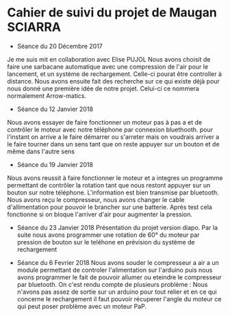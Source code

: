 # Cahier de suivi du projet de Maugan SCIARRA

* Séance du 20 Décembre 2017 

Je me suis mit en collaboration avec Elise PUJOL
Nous avons choisit de faire une sarbacane automatique avec une compression de l'air pour le lancement, et un système de rechargement.
Celle-ci pourat être controller à distance.
Nous avons ensuite fait des recherche sur ce qui existe déjà pour nous donné une première idée de notre projet.
Celui-ci ce nommera normalement Arrow-matics.


* Séance du 12 Janvier 2018

Nous avons essayer de faire fonctionner un moteur pas à pas a et de contrôler le moteur avec notre téléphone par connexion bluethooth. pour l'instant on arrive a le faire démarrer ou s'arreter mais on voudrais arriver a le faire tourner dans un sens tant que on reste appuyer sur un bouton et de même dans l'autre sens

* Séance du 19 Janvier 2018

Nous avons reussit à faire fonctionner le moteur et a integres un programme permettant de contrôler la rotation tant que nous restont appuyer sur un bouton sur notre téléphone. L'information est bien transmise par bluetooth.
Nous avons reçu le compresseur, nous avons changer le cable d'allimentation pour pouvoir le brancher sur une batterie.
Après test cela fonctionne si on bloque l'arriver d'air pour augmenter la pression.

* Séance du 23 Janvier 2018
Présentation du projet version diapo. Par la suite nous avons programmer une rotation de 60° du moteur par pression de bouton sur le teléhone en prévision du système de rechargement

* Séance du 6 Fevrier 2018
Nous avons souder le compresseur a air a un module permettant de controler l'alimentation sur l'arduino puis nous avons programmer le fait de pouvoir allumer ou eteindre le compresseur par bluetooth.
On c'est rendu compte de plusieurs problème : Nous n'avons pas assez de sortie sur un arduino pour tout relier et en ce qui concerne le rechargement il faut pouvoir récuperer l'angle du moteur ce qui peut poser problème avec un moteur PaP.
